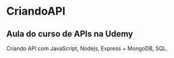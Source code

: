 # CriandoAPI
Aula do curso de APIs na Udemy
---------------------------------------------------------
Criando API com JavaScript, Nodejs, Express + MongoDB, SQL.

